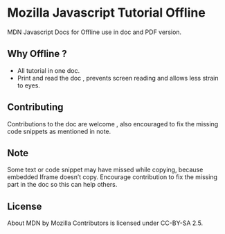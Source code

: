 # Mozilla Javascript Tutorial Offline

MDN Javascript Docs for Offline use in doc and PDF version.

## Why Offline ?


* All tutorial in one doc.
* Print and read the doc , prevents screen reading and allows less strain to eyes.


## Contributing

Contributions to the doc are welcome , also encouraged to fix the missing code snippets as mentioned in note.


## Note

Some text or code snippet may have missed while copying, because embedded Iframe doesn’t copy.
Encourage contribution to fix the missing part in the doc so this can help others.


## License

About MDN by Mozilla Contributors is licensed under CC-BY-SA 2.5.
